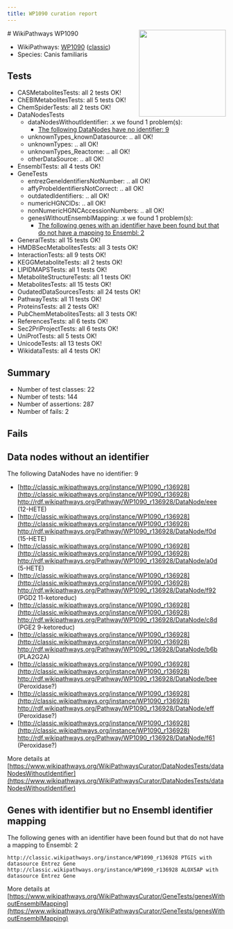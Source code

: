 ```yaml
---
title: WP1090 curation report
---
```


<img style="float: right; width: 200px" src="https://upload.wikimedia.org/wikipedia/commons/thumb/8/83/Wplogo_with_text_500.png/640px-Wplogo_with_text_500.png" />
# WikiPathways WP1090

* WikiPathways: [WP1090](https://wikipathways.org/pathways/WP1090) ([classic](https://classic.wikipathways.org/instance/WP1090))
* Species: Canis familiaris
## Tests
* CASMetabolitesTests: all 2 tests OK!
* ChEBIMetabolitesTests: all 5 tests OK!
* ChemSpiderTests: all 2 tests OK!
* DataNodesTests
    * dataNodesWithoutIdentifier: .x we found 1 problem(s):
        * [The following DataNodes have no identifier: 9](#d2d32fa8)
    * unknownTypes_knownDatasource: .. all OK!
    * unknownTypes: .. all OK!
    * unknownTypes_Reactome: .. all OK!
    * otherDataSource: .. all OK!
* EnsemblTests: all 4 tests OK!
* GeneTests
    * entrezGeneIdentifiersNotNumber: .. all OK!
    * affyProbeIdentifiersNotCorrect: .. all OK!
    * outdatedIdentifiers: .. all OK!
    * numericHGNCIDs: .. all OK!
    * nonNumericHGNCAccessionNumbers: .. all OK!
    * genesWithoutEnsemblMapping: .x we found 1 problem(s):
        * [The following genes with an identifier have been found but that do not have a mapping to Ensembl: 2](#40286d84)
* GeneralTests: all 15 tests OK!
* HMDBSecMetabolitesTests: all 3 tests OK!
* InteractionTests: all 9 tests OK!
* KEGGMetaboliteTests: all 2 tests OK!
* LIPIDMAPSTests: all 1 tests OK!
* MetaboliteStructureTests: all 1 tests OK!
* MetabolitesTests: all 15 tests OK!
* OudatedDataSourcesTests: all 24 tests OK!
* PathwayTests: all 11 tests OK!
* ProteinsTests: all 2 tests OK!
* PubChemMetabolitesTests: all 3 tests OK!
* ReferencesTests: all 6 tests OK!
* Sec2PriProjectTests: all 6 tests OK!
* UniProtTests: all 5 tests OK!
* UnicodeTests: all 13 tests OK!
* WikidataTests: all 4 tests OK!


## Summary

* Number of test classes: 22
* Number of tests: 144
* Number of assertions: 287
* Number of fails: 2

## Fails

<a name="d2d32fa8" />

## Data nodes without an identifier

The following DataNodes have no identifier: 9

* [http://classic.wikipathways.org/instance/WP1090_r136928](http://classic.wikipathways.org/instance/WP1090_r136928) http://rdf.wikipathways.org/Pathway/WP1090_r136928/DataNode/eee (12-HETE)
* [http://classic.wikipathways.org/instance/WP1090_r136928](http://classic.wikipathways.org/instance/WP1090_r136928) http://rdf.wikipathways.org/Pathway/WP1090_r136928/DataNode/f0d (15-HETE)
* [http://classic.wikipathways.org/instance/WP1090_r136928](http://classic.wikipathways.org/instance/WP1090_r136928) http://rdf.wikipathways.org/Pathway/WP1090_r136928/DataNode/a0d (5-HETE)
* [http://classic.wikipathways.org/instance/WP1090_r136928](http://classic.wikipathways.org/instance/WP1090_r136928) http://rdf.wikipathways.org/Pathway/WP1090_r136928/DataNode/f92 (PGD2 11-ketoreduc)
* [http://classic.wikipathways.org/instance/WP1090_r136928](http://classic.wikipathways.org/instance/WP1090_r136928) http://rdf.wikipathways.org/Pathway/WP1090_r136928/DataNode/c8d (PGE2 9-ketoreduc)
* [http://classic.wikipathways.org/instance/WP1090_r136928](http://classic.wikipathways.org/instance/WP1090_r136928) http://rdf.wikipathways.org/Pathway/WP1090_r136928/DataNode/b6b (PLA2G2A)
* [http://classic.wikipathways.org/instance/WP1090_r136928](http://classic.wikipathways.org/instance/WP1090_r136928) http://rdf.wikipathways.org/Pathway/WP1090_r136928/DataNode/bee (Peroxidase?)
* [http://classic.wikipathways.org/instance/WP1090_r136928](http://classic.wikipathways.org/instance/WP1090_r136928) http://rdf.wikipathways.org/Pathway/WP1090_r136928/DataNode/eff (Peroxidase?)
* [http://classic.wikipathways.org/instance/WP1090_r136928](http://classic.wikipathways.org/instance/WP1090_r136928) http://rdf.wikipathways.org/Pathway/WP1090_r136928/DataNode/f61 (Peroxidase?)


More details at [https://www.wikipathways.org/WikiPathwaysCurator/DataNodesTests/dataNodesWithoutIdentifier](https://www.wikipathways.org/WikiPathwaysCurator/DataNodesTests/dataNodesWithoutIdentifier)

<a name="40286d84" />

## Genes with identifier but no Ensembl identifier mapping

The following genes with an identifier have been found but that do not have a mapping to Ensembl: 2
```
http://classic.wikipathways.org/instance/WP1090_r136928 PTGIS with datasource Entrez Gene
http://classic.wikipathways.org/instance/WP1090_r136928 ALOX5AP with datasource Entrez Gene
```

More details at [https://www.wikipathways.org/WikiPathwaysCurator/GeneTests/genesWithoutEnsemblMapping](https://www.wikipathways.org/WikiPathwaysCurator/GeneTests/genesWithoutEnsemblMapping)

